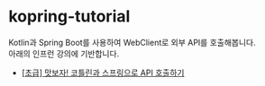 # kopring-tutorial
Kotlin과 Spring Boot를 사용하여 WebClient로 외부 API를 호출해봅니다.  
아래의 인프런 강의에 기반합니다.
- [[초급] 맛보자! 코틀린과 스프링으로 API 호출하기](https://www.inflearn.com/course/%EC%BD%94%ED%8B%80%EB%A6%B0-%EC%8A%A4%ED%94%84%EB%A7%81-api%ED%98%B8%EC%B6%9C-%EC%9E%85%EB%AC%B8)
